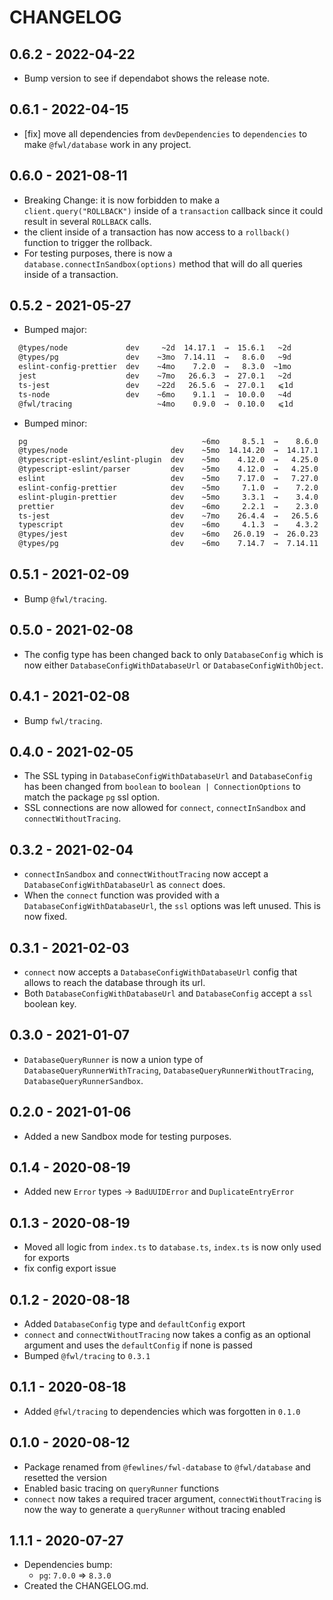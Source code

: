 # CHANGELOG

## 0.6.2 - 2022-04-22

- Bump version to see if dependabot shows the release note.

## 0.6.1 - 2022-04-15

- [fix] move all dependencies from `devDependencies` to `dependencies` to make `@fwl/database` work in any project.

## 0.6.0 - 2021-08-11

- Breaking Change: it is now forbidden to make a `client.query("ROLLBACK")` inside of a `transaction` callback since it could result in several `ROLLBACK` calls.
- the client inside of a transaction has now access to a `rollback()` function to trigger the rollback.
- For testing purposes, there is now a `database.connectInSandbox(options)` method that will do all queries inside of a transaction.

## 0.5.2 - 2021-05-27

- Bumped major:

```sh
  @types/node             dev     ~2d  14.17.1  →  15.6.1   ~2d
  @types/pg               dev    ~3mo  7.14.11  →   8.6.0   ~9d
  eslint-config-prettier  dev    ~4mo    7.2.0  →   8.3.0  ~1mo
  jest                    dev    ~7mo   26.6.3  →  27.0.1   ~2d
  ts-jest                 dev    ~22d   26.5.6  →  27.0.1   ⩽1d
  ts-node                 dev    ~6mo    9.1.1  →  10.0.0   ~4d
  @fwl/tracing                   ~4mo    0.9.0  →  0.10.0   ⩽1d
```

- Bumped minor:

```sh
  pg                                       ~6mo     8.5.1  →    8.6.0  ~1mo
  @types/node                       dev    ~5mo  14.14.20  →  14.17.1   ~2d  (15.6.1 avaliable)
  @typescript-eslint/eslint-plugin  dev    ~5mo    4.12.0  →   4.25.0   ~3d
  @typescript-eslint/parser         dev    ~5mo    4.12.0  →   4.25.0   ~3d
  eslint                            dev    ~5mo    7.17.0  →   7.27.0   ~5d
  eslint-config-prettier            dev    ~5mo     7.1.0  →    7.2.0  ~4mo  (8.3.0 avaliable)
  eslint-plugin-prettier            dev    ~5mo     3.3.1  →    3.4.0  ~1mo
  prettier                          dev    ~6mo     2.2.1  →    2.3.0  ~18d
  ts-jest                           dev    ~7mo    26.4.4  →   26.5.6  ~22d  (27.0.1 avaliable)
  typescript                        dev    ~6mo     4.1.3  →    4.3.2   ⩽1d
  @types/jest                       dev    ~6mo   26.0.19  →  26.0.23  ~1mo
  @types/pg                         dev    ~6mo    7.14.7  →  7.14.11  ~3mo  (8.6.0 avaliable)
```

## 0.5.1 - 2021-02-09

- Bump `@fwl/tracing`.

## 0.5.0 - 2021-02-08

- The config type has been changed back to only `DatabaseConfig` which is now either `DatabaseConfigWithDatabaseUrl` or `DatabaseConfigWithObject`.

## 0.4.1 - 2021-02-08

- Bump `fwl/tracing`.

## 0.4.0 - 2021-02-05

- The SSL typing in `DatabaseConfigWithDatabaseUrl` and `DatabaseConfig` has been changed from `boolean` to `boolean | ConnectionOptions` to match the package `pg` ssl option.
- SSL connections are now allowed for `connect`, `connectInSandbox` and `connectWithoutTracing`.

## 0.3.2 - 2021-02-04

- `connectInSandbox` and `connectWithoutTracing` now accept a `DatabaseConfigWithDatabaseUrl` as `connect` does.
- When the `connect` function was provided with a `DatabaseConfigWithDatabaseUrl`, the `ssl` options was left unused. This is now fixed.

## 0.3.1 - 2021-02-03

- `connect` now accepts a `DatabaseConfigWithDatabaseUrl` config that allows to reach the database through its url.
- Both `DatabaseConfigWithDatabaseUrl` and `DatabaseConfig` accept a `ssl` boolean key.

## 0.3.0 - 2021-01-07

- `DatabaseQueryRunner` is now a union type of `DatabaseQueryRunnerWithTracing`, `DatabaseQueryRunnerWithoutTracing`, `DatabaseQueryRunnerSandbox`.

## 0.2.0 - 2021-01-06

- Added a new Sandbox mode for testing purposes.

## 0.1.4 - 2020-08-19

- Added new `Error` types -> `BadUUIDError` and `DuplicateEntryError`

## 0.1.3 - 2020-08-19

- Moved all logic from `index.ts` to `database.ts`, `index.ts` is now only used for exports
- fix config export issue

## 0.1.2 - 2020-08-18

- Added `DatabaseConfig` type and `defaultConfig` export
- `connect` and `connectWithoutTracing` now takes a config as an optional argument and uses the `defaultConfig` if none is passed
- Bumped `@fwl/tracing` to `0.3.1`

## 0.1.1 - 2020-08-18

- Added `@fwl/tracing` to dependencies which was forgotten in `0.1.0`

## 0.1.0 - 2020-08-12

- Package renamed from `@fewlines/fwl-database` to `@fwl/database` and resetted the version
- Enabled basic tracing on `queryRunner` functions
- `connect` now takes a required tracer argument, `connectWithoutTracing` is now the way to generate a `queryRunner` without tracing enabled

## 1.1.1 - 2020-07-27

- Dependencies bump:
  - `pg`: `7.0.0` => `8.3.0`
- Created the CHANGELOG.md.
